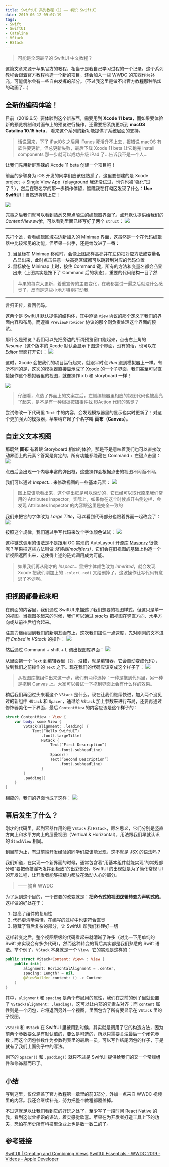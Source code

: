 ```yaml
---
title: SwiftUI 系列教程（1）—— 初识 SwiftUI
date: 2019-06-12 09:07:19
tags:
- Swift
- SwiftUI
- Catalina
- VStack
- HStack
---
```


> 可能是全网最早的 SwiftUI 中文教程？

这篇文章来源于苹果官方的教程，相当于是我自己学习过程的一个记录。这个系列教程会跟着官方教程构造一个新的项目，还会加入一些 WWDC 的东西作为补充，可能偶尔会有一些自由发挥的部分。（不过我这里是做不出官方教程那种酷炫的动画了…）

<!-- more -->

## 全新的编码体验！

目前（2019.6.5）要体验到这个新东西，需要用到 **Xcode 11 beta**，而如果要体验新的预览机制和对画布上的预览进行操作，还需要把系统更新到 **macOS Catalina 10.15 beta**， 看来这个系列的新功能提供了系统层面的支持。

> 话说回来，下了 iPadOS 之后用 iTunes 死活升不上去，报错说 macOS 有软件要更新，但总更新失败，最后下载 Xcode 11 beta 让它跑完 install components 那一步就可以成功升级 iPad 了…告诉我不是一个人…  

让我们先用新鲜热辣的 Xcode 11 beta 创建一个项目吧！

前面的步骤身为 iOS 开发的同学们应该很熟悉了，这里要创建的是 Xcode project -> Single View App（playground 我还没试过，也许也被“强化”过了？），然后在取名字的那一步稍作停留，瞧瞧我在打勾区发现了什么：**Use SwiftUI**！当然选择钩上它！

![](/uploads/swiftui-serial-tutorial-1/%E5%B1%8F%E5%B9%95%E5%BF%AB%E7%85%A72019-06-10%E4%B8%8B%E5%8D%889.55.44.png)

完事之后我们就可以看到熟悉又带点陌生的编辑器界面了。点开默认提供给我们的 *ContentView.swift*，可以看到里面已经写好了两个 `struct`：
![](/uploads/swiftui-serial-tutorial-1/F31CF147-5F01-422B-8ECB-C9AEFC274150.png)

---

先打个岔，看看编辑区域右边新加入的 Minimap 界面，这虽然是一个在代码编辑器中比较常见的功能，但苹果一出手，还是给改进了一番：

1. 当鼠标在 Minimap 移动时，会像上图那样高亮并在左边把对应方法或变量名凸显出来，此时点击任意一块高亮区域都可以跳转到对应的代码位置
2. 鼠标放在 Minimap 上时，按住 Command 键，所有的方法和变量名都会凸显出来（上图其实是按下了 Command 后的状态），重要的代码结构一目了然

> 苹果的每次大更新，着重宣传的主要变化，在我都尝试一遍之后就没什么感觉了，反而是这些小地方特别打动我  

---

言归正传，看回代码。

这两个是 SwiftUI 默认提供的结构体，其中遵循 `View` 协议的那个定义了我们的界面内容和布局，而遵循 `PreviewProvider` 协议的那个则负责处理这个界面的预览。

那什么是预览？我们可以先把旁边的所谓预览窗口跑起来，点击右上角的 *Resume*（这个版本的 Xcode 默认会显示下图这个界面，没有的话，也可以在 *Editor* 里面打开它）：
![](/uploads/swiftui-serial-tutorial-1/%E5%B1%8F%E5%B9%95%E5%BF%AB%E7%85%A72019-06-10%E4%B8%8B%E5%8D%8810.22.22.png)

这时，Xcode 会把我们的项目运行起来，就跟平时点 *Run* 跑到模拟器上一样。有所不同的是，这次的模拟器直接显示成了 Xcode 的一个子界面，我们甚至可以直接操作这个模拟器里的视图，就像操作 xib 和 storyboard 一样！

![](/uploads/swiftui-serial-tutorial-1/38B1BE43-FECA-471C-A845-FBFB8E5FA2C0.png)

> 仔细看，点选了界面上的文案之后，左侧编辑器里相应的视图代码也被高亮了起来，是不是有一种根据按钮事件找 IBAction 代码的感觉？  

尝试修改一下代码里 `Text` 中的内容，会发现模拟器里的显示也实时更新了！对这个更加强大的模拟器，苹果给它起了个名字叫 **画布（Canvas）**。

## 自定义文本视图

那既然 **画布** 有着跟 Storyboard 相似的体验，那是不是意味着我们也可以直接改动界面上的元素？答案是肯定的，所有功能都隐藏在 Command + 左键点击里：
![](/uploads/swiftui-serial-tutorial-1/AA6AA015-7832-46DD-83E7-063BC1631D83.png)

点击后会出现一个内容丰富的弹出框，这些操作会根据点击的视图不同而不同。

我们可以通过 *Inspect…* 来修改视图的一些基本元素：
![](/uploads/swiftui-serial-tutorial-1/D0D9CEBC-7A12-4479-9541-34C80D177817.png)

> 图上应该能看出来，这个弹出框是可以滚动的，它已经可以取代原来我们常用的 Attributes Inspector。实际上，如果你在这个时候点开右侧边栏，会发现 Attributes Inspector 的内容跟这里是完全一致的  

我们来把它的字体改为 *Large Title*，可以看到代码部分也跟着界面一起改变了：
![](/uploads/swiftui-serial-tutorial-1/%E5%B1%8F%E5%B9%95%E5%BF%AB%E7%85%A72019-06-10%E4%B8%8B%E5%8D%8810.38.09.png)

按照这个规律，我们通过手写代码来改个字体颜色试试：
![](/uploads/swiftui-serial-tutorial-1/%E5%B1%8F%E5%B9%95%E5%BF%AB%E7%85%A72019-06-10%E4%B8%8B%E5%8D%8810.40.22.png)

这种链式调用的语法是不是跟用 OC 实现的 AutoLayout 开源库 [Masonry]( https://github.com/SnapKit/Masonry) 很像呢？苹果把这些方法叫做 *修饰器(modifiers)*，它们会在旧视图的基础上构造一个新视图返回出来，这使得上述的链式调用成为可能。

> 如果我们再从刚才的 *Inspect…* 里把字体颜色改为 *inherited*，就会发现 Xcode 把我们刚加上的 `.color(.red)` 又给删掉了，这波操作让写代码有意思了不少啊。  

## 把视图都叠起来吧

在前面的内容里，我们通过 SwiftUI 来描述了我们想要的视图样式，但这只是单一的视图。当视图多起来的时候，我们可以通过 *stacks* 把视图在竖直方向、水平方向或从前往后组合起来。

注意力继续回到我们的新朋友画布上，这次我们加快一点速度，先对刚刚的文本进行 *Embed in VStack* 的操作：
![](/uploads/swiftui-serial-tutorial-1/32BB01AF-9406-41A2-8CA6-61F10F511D3A.png)

然后通过 Command + shift + L 调出视图库界面：
![](/uploads/swiftui-serial-tutorial-1/73CBCF80-9712-48AA-9049-AD8641FC0269.png)

从里面拖一个 `Text` 到编辑器里（对，没错，就是编辑器，它会自动变成代码），放到我们之前操作的 `Text` 之下。现在我们的代码应该变成这个样子了：
![](/uploads/swiftui-serial-tutorial-1/54973458-B739-467A-A6E9-B28081FEC640.png)

> 从视图库拖组件出来这一步，我们有两种选择：一种是拖到代码里，另一种是拖到 Canvas 上。大家可以尝试一下拖到界面上会有什么样的效果。  

稍后我们再回过头来看这个 `VStack` 是什么。现在让我们继续快进，加入两个没见过的新组件 `HStack` 和 `Spacer`，通过给 `VStack` 加上参数来进行布局，还要再通过修饰器美化一下界面，最后 `ContentView` 的内容应该是这个样子的：

```swift
struct ContentView : View {
    var body: some View {
        VStack(alignment: .leading) {
            Text(“Hello SwiftUI”)
                .font(.largeTitle)
                HStack {
                    Text(“First Description”)
                        .font(.subheadline)
                    Spacer()
                    Text(“Second Description”)
                        .font(.subheadline)
                }
        }
        .padding()
    }
}
```

相应的，我们的界面也成了这样：
![](/uploads/swiftui-serial-tutorial-1/33A162A9-B3E2-4938-80DD-A7B752AC2098.png)

## 幕后发生了什么？

刚才的代码里，起到容器作用的是 `VStack` 和 `HStack`，顾名思义，它们分别是竖直方向上和水平方向上的层叠视图（Vertical & Horizontal），用法跟我们早就认识的 `StackView` 相同。

到目前为止，有过前端开发经验的同学们应该能发现，这不就是 JSX 的语法吗？

我们知道，在实现一个新界面的时候，通常包含着“用基本组件就能实现”的常规部分和“要把奇技淫巧发挥到极致”的出彩部分。SwiftUI 的出现就是为了简化常规 UI 的开发过程，让开发者能够把精力都放在激动人心的部分。

> —— 摘自 WWDC

为了达到这个目的，一个首要的改变就是：**把命令式的视图逻辑转变为声明式的**。这样做的好处在于：

1. 提高了组件的复用性
2. 代码更清晰易懂，在编写的过程中也更符合直觉
3. 隐藏了背后复杂的部分，让 SwiftUI 帮我们料理好一切

这样转变之后，整个视图层级的代码看起来就清晰了许多（对比一下用单纯的 Swift 来实现会有多少代码），然而这种转变的背后其实都是我们熟悉的 Swift 语法。举个例子，`VStack` 本身就是一个 `View`，它的实现是这样的：

```swift
public struct VStack<Content: View> : View {
    public init(
        alignment: HorizontalAlignment = .center,
        spacing: Length? = nil,
        @ViewBuilder content: () -> Content
    )
}
```

其中，`alignment` 和 `spacing` 是两个布局用的属性，我们在之前的例子里就设置了 `VStack(alignment: .leading)`，这可以让内部的元素左对齐；而 `content` 属性则是一个闭包，它将返回另外一个视图，里面包含了所有要显示在 `VStack` 里的子视图。

`VStack` 和 `HStack` 在 SwiftUI 里被用到时候，其实就是调用了它的构造方法，因为前两个参数要么是有默认值的，要么是可选的，所以只需要关注最后一个闭包参数；而这个闭包参数作为参数列表里的最后一员，可以写作结尾闭包的样子，于是就有了我们上面例子中的写法。

剩下的 `Spacer()` 和 `.padding()` 就只不过是 SwiftUI 提供给我们的又一个常规组件和修饰器而已了。

## 小结

写到这里，仅仅涵盖了官方教程第一章里的前3部分，外加一点来自 WWDC 视频里的内容。我还会继续补充，努力把整个教程都覆盖掉。

不过这就足以让我们看到它的好玩之处了，至少写了一段时间 React Native 的我，看到这似曾相识的语法，着实感觉欣喜。苹果在为开发者打造工具上下的功夫，恐怕在历史所有科技型企业上也是数一数二的了。

## 参考链接

[SwiftUI | Creating and Combining Views](https://developer.apple.com/tutorials/swiftui/creating-and-combining-views)
[SwiftUI Essentials - WWDC 2019 - Videos - Apple Developer](https://developer.apple.com/videos/play/wwdc2019/216/)